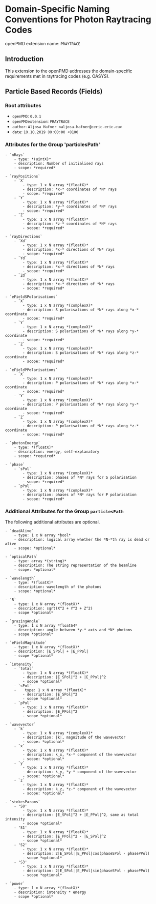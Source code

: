 Domain-Specific Naming Conventions for Photon Raytracing Codes
===========================================================================

openPMD extension name: `PRAYTRACE`


Introduction
------------

This extension to the openPMD addresses the domain-specific requirements
met in raytracing codes (e.g. OASYS).

Particle Based Records (Fields)
---------------------------

### Root attributes

- `openPMD`: `0.0.1`
- `openPMDextension`: `PRAYTRACE`
- `author`: `Aljosa Hafner <aljosa.hafner@ceric-eric.eu>`
- `date`: `10.10.2019 00:00:00 +0100`

### Attributes for the Group 'particlesPath'

	- `nRays`
		- type: *(uintX)*
		- description: Number of initialised rays
		- scope: *required*
	
	- `rayPositions`
		- `X`
			- type: 1 x N array *(floatX)*
			- description: *x-* coordinates of *N* rays
			- scope: *required*
		- `Y`
			- type: 1 x N array *(floatX)*
			- description: *y-* coordinates of *N* rays
			- scope: *required*
		- `Z`
			- type: 1 x N array *(floatX)*
			- description: *z-* coordinates of *N* rays
			- scope: *required*
	
	- `rayDirections`
		- `Xd`
			- type: 1 x N array *(floatX)*
			- description: *x-* directions of *N* rays
			- scope: *required*
		- `Yd`
			- type: 1 x N array *(floatX)*
			- description: *x-* directions of *N* rays
			- scope: *required*
		- `Zd`
			- type: 1 x N array *(floatX)*
			- description: *x-* directions of *N* rays
			- scope: *required*

	- `eFieldSPolarisations`
		- `X`
			- type: 1 x N array *(complexX)*
			- description: S polarisations of *N* rays along *x-* coordinate
			- scope: *required*
		- `Y`
			- type: 1 x N array *(complexX)*
			- description: S polarisations of *N* rays along *y-* coordinate
			- scope: *required*
		- `Z`
			- type: 1 x N array *(complexX)*
			- description: S polarisations of *N* rays along *z-* coordinate
			- scope: *required*	
	
	- `eFieldPPolarisations`
		- `X`
			- type: 1 x N array *(complexX)*
			- description: P polarisations of *N* rays along *x-* coordinate
			- scope: *required*
		- `Y`
			- type: 1 x N array *(complexX)*
			- description: P polarisations of *N* rays along *y-* coordinate
			- scope: *required*
		- `Z`
			- type: 1 x N array *(complexX)*
			- description: P polarisations of *N* rays along *z-* coordinate
			- scope: *required*	

	- `photonEnergy`
		- type: *(floatX)*
		- description: energy, self-explanatory
		- scope: *required*
	
	- `phase`
		- `sPol`
			- type: 1 x N array *(complexX)*
			- description: phases of *N* rays for S polarisation
			- scope: *required*
		- `pPol`
			- type: 1 x N array *(complexX)*
			- description: phases of *N* rays for P polarisation
			- scope: *required*
	
### Additional Attributes for the Group `particlesPath`

The following additional attributes are optional.

	- `deadAlive`
		- type: 1 x N array *bool*
		- description: logical array whether the *N-*th ray is dead or alive
		- scope: *optional*
	
	- `opticalPath`
		- type: array *(string)*
		- description: The string representation of the beamline
		- scope: *optional*
			
	- `wavelength`
		- type: *(floatX)*
		- description: wavelength of the photons
		- scope: *optional*

	- `R`
		- type: 1 x N array *(floatX)*
		- description: sqrt(X^2 + Y^2 + Z^2)
		- scope *optional*
		
	- `grazingAngle`
		- type: 1 x N array *float64*
		- description: angle between *y-* axis and *N* photons
		- scope *optional*
	
	- `eFieldMagnitude`
		- type: 1 x N array *(floatX)*
		- description: |E_SPol| + |E_PPol|
		- scope *optional*
		
	- `intensity`
		- `total`
			- type: 1 x N array *(floatX)*
			- description: |E_SPol|^2 + |E_PPol|^2
			- scope *optional*
		- `sPol`
		-	 type: 1 x N array *(floatX)*
			- description: |E_SPol|^2
			- scope *optional*
		- `pPol`
			- type: 1 x N array *(floatX)*
			- description: |E_PPol|^2
			- scope *optional*
		
	- `wavevector`
		- `k`
			- type: 1 x N array *(complexX)*
			- description: |k|, magnitude of the wavevector
			- scope: *optional*
		- `x`
			- type: 1 x N array *(floatX)*
			- description: k_x, *x-* component of the wavevector
			- scope: *optional*
		- `y`
			- type: 1 x N array *(floatX)*
			- description: k_y, *y-* component of the wavevector
			- scope: *optional*
		- `z`
			- type: 1 x N array *(floatX)*
			- description: k_z, *z-* component of the wavevector
			- scope: *optional*
	
	- `stokesParams`
		- 'S0'
			- type: 1 x N array *(floatX)*
			- description: |E_SPol|^2 + |E_PPol|^2, same as total intensity
			- scope *optional*
		- 'S1'
			- type: 1 x N array *(floatX)*
			- description: |E_PPol|^2 - |E_SPol|^2
			- scope *optional*
		- 'S2'
			- type: 1 x N array *(floatX)*
			- description: 2|E_SPol||E_PPol|cos(phaseSPol - phasePPol)
			- scope *optional*
		- 'S3'
			- type: 1 x N array *(floatX)*
			- description: 2|E_SPol||E_PPol|sin(phaseSPol - phasePPol)
			- scope *optional*
	
	- `power`
		- type: 1 x N array *(floatX)*
		- description: intensity * energy
		- scope *optional*
